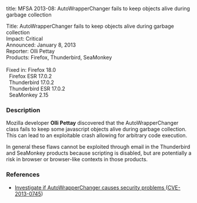 title: MFSA 2013-08: AutoWrapperChanger fails to keep objects alive during garbage collection

<p>
<span class="label">Title:</span>      AutoWrapperChanger fails to keep objects alive during garbage collection<br/>
<span class="label">Impact:</span>     Critical<br/>
<span class="label">Announced:</span>  January 8, 2013<br/>
<span class="label">Reporter:</span>   Olli Pettay<br/>
<span class="label">Products:</span>   Firefox, Thunderbird, SeaMonkey<br/>
<br/>
<span class="label">Fixed in:</span>   Firefox 18.0<br/>
<span class="label">&#160;</span>      Firefox ESR 17.0.2<br/>
<span class="label">&#160;</span>      Thunderbird 17.0.2<br/>
<span class="label">&#160;</span>      Thunderbird ESR 17.0.2<br/>
<span class="label">&#160;</span>      SeaMonkey 2.15<br/>
</p>


<h3>Description</h3>

<p>Mozilla developer <strong>Olli Pettay</strong> discovered that the AutoWrapperChanger class fails to keep some javascript objects alive during garbage collection. This can lead to an exploitable crash allowing for arbitrary code execution.
</p>

<p class="note">In general these flaws cannot be exploited through email in the Thunderbird and SeaMonkey products because scripting is disabled, but are potentially a risk in browser or browser-like contexts in those products.
</p>


<h3>References</h3>

<ul>
  <li><a href="https://bugzilla.mozilla.org/show_bug.cgi?id=794158">
      Investigate if AutoWrapperChanger causes security problems </a> (<a href="http://cve.mitre.org/cgi-bin/cvename.cgi?name=CVE-2013-0745" class="ex-ref">CVE-2013-0745</a>)</li>
</ul>



